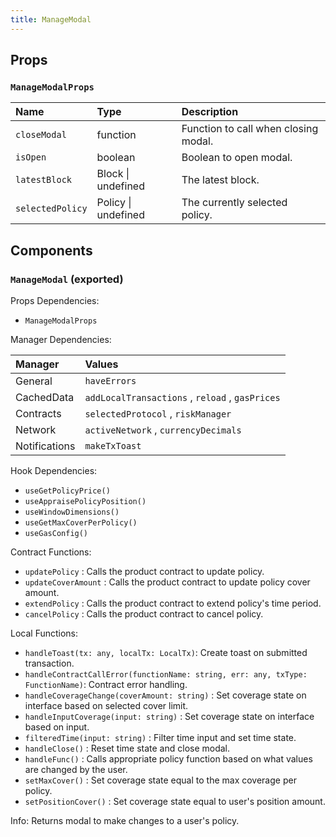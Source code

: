 ```yaml
---
title: ManageModal
---
```


## Props

### `ManageModalProps`

| Name | Type | Description                                                          |
| :--- | :--- | :------------------------------------------------------------------- |
| `closeModal` | function | Function to call when closing modal.
| `isOpen` | boolean | Boolean to open modal.
| `latestBlock` | Block \| undefined | The latest block.
| `selectedPolicy` | Policy \| undefined | The currently selected policy.

## Components

### `ManageModal` (exported)

Props Dependencies:

- `ManageModalProps`

Manager Dependencies:

| Manager | Values                                                          |
| :--- | :------------------------------------------------------------------- |
| General | `haveErrors`
| CachedData | `addLocalTransactions` , `reload` , `gasPrices`
| Contracts | `selectedProtocol` , `riskManager`
| Network | `activeNetwork` , `currencyDecimals`
| Notifications | `makeTxToast`

Hook Dependencies:

- `useGetPolicyPrice()`
- `useAppraisePolicyPosition()`
- `useWindowDimensions()`
- `useGetMaxCoverPerPolicy()`
- `useGasConfig()`

Contract Functions:

- `updatePolicy` : Calls the product contract to update policy.
- `updateCoverAmount` : Calls the product contract to update policy cover amount.
- `extendPolicy` : Calls the product contract to extend policy's time period.
- `cancelPolicy` : Calls the product contract to cancel policy.

Local Functions:

- `handleToast(tx: any, localTx: LocalTx)`: Create toast on submitted transaction.
- `handleContractCallError(functionName: string, err: any, txType: FunctionName)`: Contract error handling.
- `handleCoverageChange(coverAmount: string)` : Set coverage state on interface based on selected cover limit.
- `handleInputCoverage(input: string)` : Set coverage state on interface based on input.
- `filteredTime(input: string)` : Filter time input and set time state.
- `handleClose()` : Reset time state and close modal.
- `handleFunc()` : Calls appropriate policy function based on what values are changed by the user.
- `setMaxCover()` : Set coverage state equal to the max coverage per policy.
- `setPositionCover()` : Set coverage state equal to user's position amount.

Info: Returns modal to make changes to a user's policy.